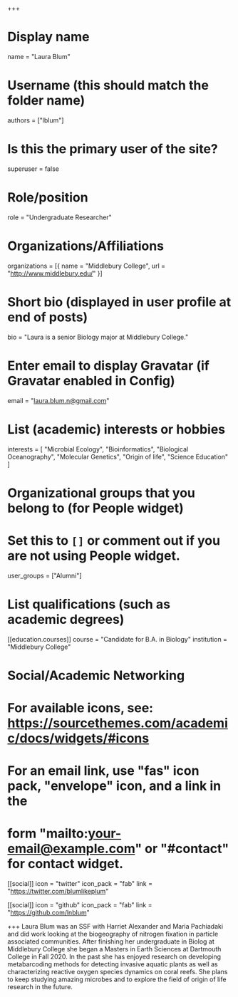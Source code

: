 +++
# Display name
name = "Laura Blum"

# Username (this should match the folder name)
authors = ["lblum"]

# Is this the primary user of the site?
superuser = false

# Role/position
role = "Undergraduate Researcher"

# Organizations/Affiliations
organizations = [{ name = "Middlebury College", url = "http://www.middlebury.edu/" }]


# Short bio (displayed in user profile at end of posts)
bio = "Laura is a senior Biology major at Middlebury College."

# Enter email to display Gravatar (if Gravatar enabled in Config)
email = "laura.blum.n@gmail.com"

# List (academic) interests or hobbies
interests = [
  "Microbial Ecology",
  "Bioinformatics",
  "Biological Oceanography",
  "Molecular Genetics",
  "Origin of life",
  "Science Education"
]

# Organizational groups that you belong to (for People widget)
#   Set this to `[]` or comment out if you are not using People widget.
 user_groups = ["Alumni"]

# List qualifications (such as academic degrees)
[[education.courses]]
  course = "Candidate for B.A. in Biology"
  institution = "Middlebury College"

# Social/Academic Networking
# For available icons, see: https://sourcethemes.com/academic/docs/widgets/#icons
#   For an email link, use "fas" icon pack, "envelope" icon, and a link in the
#   form "mailto:your-email@example.com" or "#contact" for contact widget.


[[social]]
  icon = "twitter"
  icon_pack = "fab"
  link = "https://twitter.com/blumlikeplum"

[[social]]
  icon = "github"
  icon_pack = "fab"
  link = "https://github.com/lnblum"



+++
Laura Blum was an SSF with Harriet Alexander and Maria Pachiadaki and did work looking at the biogeography of nitrogen fixation in particle associated communities. After finishing her undergraduate in Biolog at Middlebury College she began a Masters in Earth Sciences at Dartmouth College in Fall 2020. In the past she has enjoyed research on developing metabarcoding methods for detecting invasive aquatic plants as well as characterizing reactive oxygen species dynamics on coral reefs. She plans to keep studying amazing microbes and to explore the field of origin of life research in the future.
